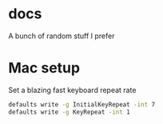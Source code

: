 # docs
A bunch of random stuff I prefer

# Mac setup

Set a blazing fast keyboard repeat rate

```sh
defaults write -g InitialKeyRepeat -int 7
defaults write -g KeyRepeat -int 1
```
